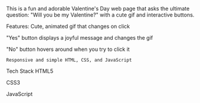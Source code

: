This is a fun and adorable Valentine's Day web page that asks the ultimate question: "Will you be my Valentine?" with a cute gif and interactive buttons.

 Features:
   Cute, animated gif that changes on click

  "Yes" button displays a joyful message and changes the gif

   "No" button hovers around when you try to click it

    Responsive and simple HTML, CSS, and JavaScript


Tech Stack
HTML5

CSS3

JavaScript 
